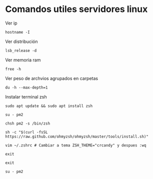 # Comandos utiles servidores linux

Ver ip
```
hostname -I
```

Ver distribución
```
lsb_release -d
```

Ver memoria ram
```
free -h
```

Ver peso de archvios agrupados en carpetas
```
du -h --max-depth=1
```

Instalar terminal zsh
```
sudo apt update && sudo apt install zsh
```
```
su - pm2
```
```
chsh pm2 -s /bin/zsh
```
```
sh -c "$(curl -fsSL https://raw.github.com/ohmyzsh/ohmyzsh/master/tools/install.sh)"
```
```
vim ~/.zshrc # Cambiar a tema ZSH_THEME="crcandy" y despues :wq
```
```
exit 

exit

su - pm2
```
